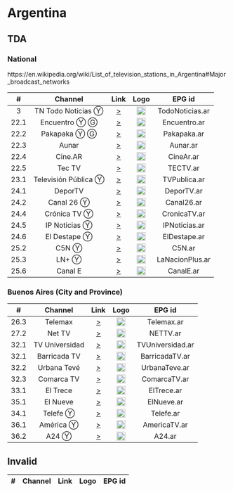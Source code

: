 <h1>Argentina</h1>

<h2>TDA</h2>

<h3>National</h3>
https://en.wikipedia.org/wiki/List_of_television_stations_in_Argentina#Major_broadcast_networks

| #    | Channel        | Link  | Logo | EPG id |
|:----:|:--------------:|:-----:|:----:|:------:|
| 3 | TN Todo Noticias Ⓨ  | [>](https://www.youtube.com/c/todonoticias/live) | <img height="20" src="https://upload.wikimedia.org/wikipedia/commons/thumb/4/4f/TN_todo_noticias_logo.svg/200px-TN_todo_noticias_logo.svg.png"/> | TodoNoticias.ar |
| 22.1 | Encuentro Ⓨ Ⓖ  | [>](https://www.youtube.com/user/encuentro/live) | <img height="20" src="https://i.imgur.com/IyP2UIx.png"/> | Encuentro.ar |
| 22.2 | Pakapaka Ⓨ Ⓖ   | [>](https://www.youtube.com/user/CanalPakapaka/live) | <img height="20" src="https://i.imgur.com/Q4zaCuM.png"/> | Pakapaka.ar |
| 22.3 | Aunar    | [>](https://5fb24b460df87.streamlock.net/live-cont.ar/mirador/playlist.m3u8) | <img height="20" src="http://tvabierta.weebly.com/uploads/5/1/3/4/51344345/aunar.png"/> | Aunar.ar |
| 22.4 | Cine.AR        | [>](https://5fb24b460df87.streamlock.net/live-cont.ar/cinear/playlist.m3u8) | <img height="20" src="https://i.imgur.com/RPLyrIC.png"/> | CineAr.ar |
| 22.5 | Tec TV         | [>](https://tv.initium.net.ar:3939/live/tectvmainlive.m3u8) | <img height="20" src="https://i.imgur.com/EGCq1wc.png"/> | TECTV.ar |
| 23.1 | Televisión Pública Ⓨ | [>](https://www.youtube.com/user/TVPublicaArgentina/live) | <img height="20" src="https://i.imgur.com/4hYYpiu.png"/> | TVPublica.ar |
| 24.1 | DeporTV        | [>](https://5fb24b460df87.streamlock.net/live-cont.ar/deportv/playlist.m3u8) | <img height="20" src="https://i.imgur.com/iyYLNRt.png"/> | DeporTV.ar |
| 24.2 | Canal 26 Ⓨ       | [>](https://www.youtube.com/c/canal26/live) | <img height="20" src="https://i.imgur.com/xDjOUuz.png"/> | Canal26.ar |
| 24.4 | Crónica TV Ⓨ   | [>](https://www.youtube.com/c/cronicatv/live) | <img height="20" src="https://i.imgur.com/k2Ku8Ib.png"/> | CronicaTV.ar |
|24.5 | IP Noticias Ⓨ | [>](https://www.youtube.com/watch?v=IxQ2-6Y4y9w)| <img height="20" src="https://photos.live-tv-channels.org/tv-logo/ar-ip-noticias-6980-300x225.jpg" />|IPNoticias.ar|
|24.6| El Destape Ⓨ|[>](https://www.youtube.com/watch?v=JuskTxbUqmY)|<img height="20" src="https://yt3.ggpht.com/a-/AAuE7mAuXDwiY8UPwtAHrGXTXkAxBjdRqws2MJIN2A=s900-mo-c-c0xffffffff-rj-k-no"/>|ElDestape.ar|
| 25.2 | C5N Ⓨ          | [>](https://www.youtube.com/c/c5n/live) | <img height="20" src="https://i.imgur.com/E3pamA5.png"/> | C5N.ar |
| 25.3 | LN+ Ⓨ          | [>](https://www.youtube.com/c/LaNacionMas/live) | <img height="20" src="https://i.imgur.com/vJYzGt1.png"/> | LaNacionPlus.ar |
| 25.6 |Canal E| [>](https://unlimited1-us.dps.live/perfiltv/perfiltv.smil/perfiltv/livestream2/chunks.m3u8)| <img height="20" src="https://i.ibb.co/y4pkxH3/Qtc8-M2-PG-400x400.jpg"/>| CanalE.ar|


<h3> Buenos Aires (City and Province)</h3>

| #    | Channel        | Link  | Logo | EPG id |
|:----:|:--------------:|:-----:|:----:|:------:|
| 26.3 | Telemax        | [>](https://live-edge01.telecentro.net.ar/live/smil:tlx.smil/playlist.m3u8) | <img height="20" src="https://i.imgur.com/gfX0hdB.png"/> | Telemax.ar |
| 27.2 | Net TV         | [>](https://unlimited1-us.dps.live/nettv/nettv.smil/playlist.m3u8) | <img height="20" src="https://i.imgur.com/EWmshtx.png"/> | NETTV.ar |
| 32.1 | TV Universidad | [>](https://stratus.stream.cespi.unlp.edu.ar/hls/tvunlp.m3u8) | <img height="20" src="https://i.imgur.com/tvLHiAT.png"/> | TVUniversidad.ar |
|32.1 | Barricada TV|[>](https://live-ak.vimeocdn.com/exp=1696402364~acl=%2F9f41e203-241b-4eb7-b0b5-b1839903408f%2F%2A~hmac=d4819f301510676a986bfe610b664765ee2b1a23e1e1ca3214398f949a0b2778/9f41e203-241b-4eb7-b0b5-b1839903408f/hls.m3u8?min_seconds=30)| <img height="20" src="https://www.barricadatv.org/?p=23082"/>|BarricadaTV.ar|
|32.2 | Urbana Tevé | [>](https://cdnhd.iblups.com/hls/DD3nXkAkWk.m3u8)|<img height="20" src="https://yt3.ggpht.com/ytc/AKedOLQLeFMWMeoumi-o24ohLPXSEdNL5-oJ9W5oP5KnnA=s900-c-k-c0x00ffffff-no-rj" />| UrbanaTeve.ar|
|32.3 | Comarca TV | [>](https://video-weaver.ord56.hls.ttvnw.net/v1/playlist/Cq4FFLOPxq44Qy0kxjcr_wXuRRwjKU6gJ80Tc5eWRkaz5XdeNfeq7DzoNAstinu7BLtnw7jYDANX5yCDozdlS55_kYfuDyqQhwF0JpzU75lDUv5NOuUVWBwlP0m1Bh1JMn21v_OvA_teSCI7hcIFl2DoINrr8bHnpSS8EUvXNesfdX_LcfQH-clqftQ0sCreLIbTvxI5MyL6Wnm8jGh2yg48A2c_k9YHDH6TpM3tLo-pbRrrfByqMq-IoMQREf5DV_sTfHtAzinQQU3Np309s2ScJwcBlAjzz4VJ7svuJ1UbWBBylenSTnrXQW5Vws7OqG2kcoAHHpAQN6BQCpxaXO6dE7MLg7Nq6E7961fHEVSqFCRQg2Y5orbSsEwMo7_S4s5POZSQX1tn04QDuHfLixx-aBcbctSSFmI1CNZ3YDCEZVvWHOU6SyKQcsZeJCFLA1DsxqY3DeAn6n7xpPS4pdsizKqlqsT66liv_L-48h7jGujNZPDHge0fcgUs_7b7jlKJlKv-S_s1mGgLqPEUEQ8dhn5AugB0kfjAGgcTHIP_qLPRY0M7OikuBaMxh1pUpPkVG9AX4jCg1cwCgcfa64OP9ed4pwMjoiKm0dIfytTQ8hWjwXtkv16nJDfZ3kkqaMnM8ErZG6tRw-JVy3nRooKubY7Re0Fc1RHB85_eX2NYQD88N7r-UgaiO2ax0FQ-E_IdfuwSmp5oDy6Di6pT7r_zDRN3znbV64s4i-INUg-D2Leeq4xqYhe_Zhj-3AoxXDWCB0-DCc1kFEComkNpY01YA19zEm01TKLCbdaJwdC6bQpSEoJkOCoPAMnxm7oPNlqZRbhM4TVCJ34f4Y1guzaDomcEABl4Cii2UF-OhskRUZF-SUWjWdO6z62UqZagzG2QOTr6VBH-ItT_16fLsRUaDGTVKzgYHT8XcSqTkyABKgl1cy1lYXN0LTEwjQY.m3u8)|<img height="20" src="http://directostv.teleame.com/wp-content/uploads/2020/10/Comarca-TV-en-vivo-Online.png" />|ComarcaTV.ar|
| 33.1 | El Trece       | [>](https://live-01-02-eltrece.vodgc.net/eltrecetv/index.m3u8) | <img height="20" src="https://i.imgur.com/ZK7AQFg.png"/> | ElTrece.ar |
| 35.1 | El Nueve       | [>](https://octubre-live.cdn.vustreams.com/live/channel09/live.isml/live.m3u8) | <img height="20" src="https://i.imgur.com/EtcVSm4.png"/> | ElNueve.ar |
| 34.1 | Telefe Ⓨ       | [>](https://telefe.com/Api/Videos/GetSourceUrl/694564/0/HLS?.m3u8) | <img height="20" src="https://i.imgur.com/wrZfMXn.png"/> | Telefe.ar |
| 36.1 | América Ⓨ      | [>](https://www.youtube.com/c/americaenvivo/live) | <img height="20" src="https://i.imgur.com/Jt7dOQm.png"/> | AmericaTV.ar |
| 36.2 | A24 Ⓨ          | [>](https://www.youtube.com/c/A24com/live) | <img height="20" src="https://i.imgur.com/OdhF7ym.png"/> | A24.ar |
<h2>Invalid</h2>



| #    | Channel        | Link  | Logo | EPG id |
|:----:|:--------------:|:-----:|:----:|:------:|
